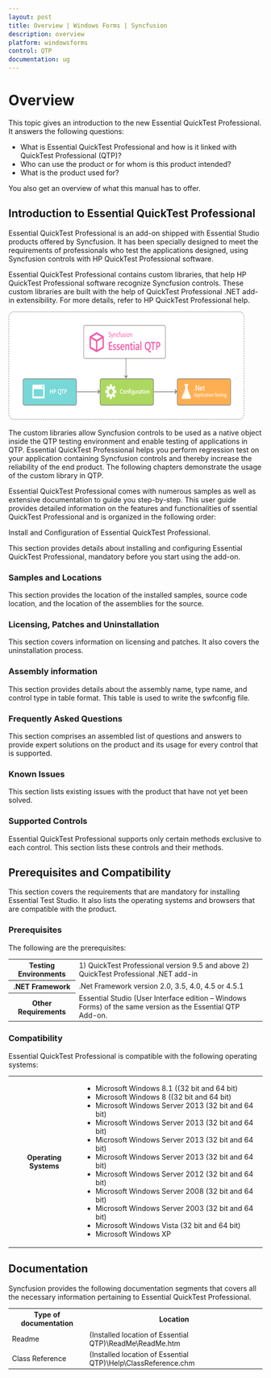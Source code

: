```yaml
---
layout: post
title: Overview | Windows Forms | Syncfusion
description: overview
platform: windowsforms
control: QTP
documentation: ug
---
```


# Overview

This topic gives an introduction to the new Essential QuickTest Professional. It answers the following questions:

* What is Essential QuickTest Professional and how is it linked with QuickTest Professional (QTP)?
* Who can use the product or for whom is this product intended?
* What is the product used for?

You also get an overview of what this manual has to offer.

## Introduction to Essential QuickTest Professional

Essential QuickTest Professional is an add-on shipped with Essential Studio products offered by Syncfusion. It has been specially designed to meet the requirements of professionals who test the applications designed, using Syncfusion controls with HP QuickTest Professional software. 

Essential QuickTest Professional contains custom libraries, that help HP QuickTest Professional software recognize Syncfusion controls. These custom libraries are built with the help of QuickTest Professional .NET add-in extensibility. For more details, refer to HP QuickTest Professional help. 



![](Overview_images/Overview_img1.png)





The custom libraries allow Syncfusion controls to be used as a native object inside the QTP testing environment and enable testing of applications in QTP. Essential QuickTest Professional helps you perform regression test on your application containing Syncfusion controls and thereby increase the reliability of the end product. The following chapters demonstrate the usage of the custom library in QTP.

Essential QuickTest Professional comes with numerous samples as well as extensive documentation to guide you step-by-step. This user guide provides detailed information on the features and functionalities of ssential QuickTest Professional and is organized in the following order:



Install and Configuration of Essential QuickTest Professional.

This section provides details about installing and configuring Essential QuickTest Professional, mandatory before you start using the add-on.



### Samples and Locations

This section provides the location of the installed samples, source code location, and the location of the assemblies for the source.



### Licensing, Patches and Uninstallation

This section covers information on licensing and patches. It also covers the uninstallation process.



### Assembly information

This section provides details about the assembly name, type name, and control type in table format. This table is used to write the swfconfig file.



### Frequently Asked Questions

This section comprises an assembled list of questions and answers to provide expert solutions on the product and its usage for every control that is supported.



### Known Issues

This section lists existing issues with the product that have not yet been solved.



### Supported Controls

Essential QuickTest Professional supports only certain methods exclusive to each control. This section lists these controls and their methods.

## Prerequisites and Compatibility

This section covers the requirements that are mandatory for installing Essential Test Studio. It also lists the operating systems and browsers that are compatible with the product.



### Prerequisites

The following are the prerequisites:



<table>
<tr>
<th>
Testing Environments</th><td>
1) QuickTest Professional version 9.5 and above
2) QuickTest Professional .NET add-in</td></tr>
<tr>
<th>
.NET Framework </th><td>
.Net Framework version 2.0, 3.5, 4.0, 4.5 or 4.5.1</td></tr>
<tr>
<th>
Other Requirements</th><td>
Essential Studio (User Interface edition – Windows Forms) of the same version as the Essential QTP Add-on. </td></tr>
</table>


### Compatibility

Essential QuickTest Professional is compatible with the following operating systems:



<table>
<tr>
<th>
Operating Systems</th><td>
<ul>
<li> Microsoft Windows 8.1 ((32 bit and 64 bit)</li>
<li> Microsoft Windows 8  ((32 bit and 64 bit)</li>
<li> Microsoft Windows Server 2013 (32 bit and 64 bit)</li>
<li> Microsoft Windows Server 2013 (32 bit and 64 bit)</li>
<li> Microsoft Windows Server 2013 (32 bit and 64 bit)</li>
<li> Microsoft Windows Server 2013 (32 bit and 64 bit)</li>
<li> Microsoft Windows Server 2012 (32 bit and 64 bit)</li>
<li> Microsoft Windows Server 2008 (32 bit and 64 bit)</li>
<li> Microsoft Windows Server 2003 (32 bit and 64 bit)</li>
<li> Microsoft Windows Vista (32 bit and 64 bit)</li>
<li> Microsoft Windows XP</li>
</ul>
</td>
</tr>
</table>



## Documentation

Syncfusion provides the following documentation segments that covers all the necessary information pertaining to Essential QuickTest Professional.



<table>
<tr>
<th>
Type of documentation</th><th>
Location</th></tr>
<tr>
<td>
Readme</td><td>
(Installed location of Essential QTP)\ReadMe\ReadMe.htm</td></tr>
<tr>
<td>
Class Reference</td><td>
(Installed location of Essential QTP)\Help\ClassReference.chm</td></tr>
</table>


